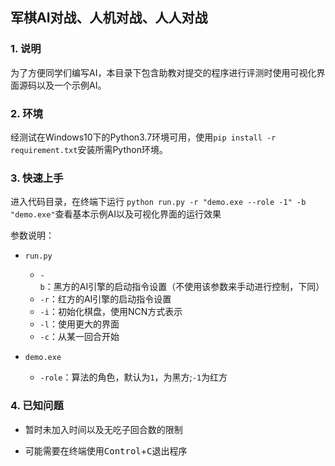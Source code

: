 ## 军棋AI对战、人机对战、人人对战
### 1. 说明

为了方便同学们编写AI，本目录下包含助教对提交的程序进行评测时使用可视化界面源码以及一个示例AI。

### 2. 环境

经测试在Windows10下的Python3.7环境可用，使用`pip install -r requirement.txt`安装所需Python环境。

### 3. 快速上手

进入代码目录，在终端下运行 `python run.py -r "demo.exe --role -1" -b "demo.exe"`查看基本示例AI以及可视化界面的运行效果

参数说明：
* `run.py`
    * `-b`：黑方的AI引擎的启动指令设置（不使用该参数来手动进行控制，下同）
    * `-r`：红方的AI引擎的启动指令设置
    * `-i`：初始化棋盘，使用NCN方式表示
    * `-l`：使用更大的界面
    * `-c`：从某一回合开始

* `demo.exe`
    * `-role`：算法的角色，默认为`1`，为黑方;`-1`为红方

### 4. 已知问题

* 暂时未加入时间以及无吃子回合数的限制

* 可能需要在终端使用<kbd>Control</kbd>+<kbd>C</kbd>退出程序

